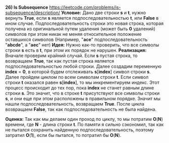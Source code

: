 **26) Is Subsequence**
https://leetcode.com/problems/is-subsequence/description/
**Условие:**
Дано две строки **s** и **t**, нужно вернуть **True**, если **s** является подпоследовательностью **t**, или **False** в ином случае.
Подпоследовательность строки это новая строка, которая получена из оригинальной путем удаления (может быть **0** удалений) символов при этом никак не меняя относительное положение оставшихся символов (Например, "**ace**" подпоследовательность "**abcde**", а "**aec**" нет)
**Идея:**
Нужно как-то проверить, что все символы строки **s** есть в **t**, при этом их порядок не нарушен.
**Реализация:**
    Вначале проверим крайний случай. Если **s** пустая строка, то возвращаем **True**, так как пустая строка является подпоследовательностью любой строки. Далее создадим переменную **index** = **0**, в которой будем отслеживать **s**[**index**] символ строки **s**. Далее пройдем циклом по всем символам строки **t**. Если символ строки **t** оказался равен **s**[**index**], то мы инкрементируем индекс. Этот процесс происходит до тех пор, пока **index** не станет равным длине строки **s**. Это значит, что в строке **t** присутствуют все символы строки **s**, и они еще при этом расположены в правильном порядке. Значит мы нашли подпоследовательность, возвращаем **True**. После цикла возвращаем **False**, так как подпоследовательность не была найдена.

**Оценка:**
    Так как мы делаем один проход по циклу, то мы потратим **O**(**N**) времени, где **N** - длина строки **t**. По памяти я сильно сэкономил, так как не пытался сохранить найденную подпоследовательность, поэтому затратил **O**(**1**), если бы пытался, то потратил бы **O**(**N**).
